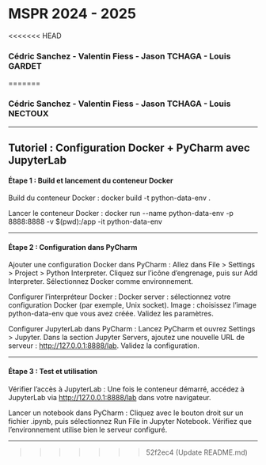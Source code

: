 # MSPR 2024 - 2025
<<<<<<< HEAD
### Cédric Sanchez - Valentin Fiess - Jason TCHAGA - Louis GARDET ###
=======
### Cédric Sanchez - Valentin Fiess - Jason TCHAGA - Louis NECTOUX ###


------



Tutoriel : Configuration Docker + PyCharm avec JupyterLab
---

#### Étape 1 : Build et lancement du conteneur Docker

Build du conteneur Docker :
docker build -t python-data-env .

Lancer le conteneur Docker :
docker run --name python-data-env -p 8888:8888 -v $(pwd):/app -it python-data-env

---

#### Étape 2 : Configuration dans PyCharm

Ajouter une configuration Docker dans PyCharm :
Allez dans File > Settings > Project > Python Interpreter.
Cliquez sur l’icône d’engrenage, puis sur Add Interpreter.
Sélectionnez Docker comme environnement.

Configurer l’interpréteur Docker :
Docker server : sélectionnez votre configuration Docker (par exemple, Unix socket).
Image : choisissez l’image python-data-env que vous avez créée.
Validez les paramètres.

Configurer JupyterLab dans PyCharm :
Lancez PyCharm et ouvrez Settings > Jupyter.
Dans la section Jupyter Servers, ajoutez une nouvelle URL de serveur : http://127.0.0.1:8888/lab.
Validez la configuration.

---

#### Étape 3 : Test et utilisation

Vérifier l’accès à JupyterLab :
Une fois le conteneur démarré, accédez à JupyterLab via http://127.0.0.1:8888/lab dans votre navigateur.

Lancer un notebook dans PyCharm :
Cliquez avec le bouton droit sur un fichier .ipynb, puis sélectionnez Run File in Jupyter Notebook.
Vérifiez que l’environnement utilise bien le serveur configuré.

---
>>>>>>> 52f2ec4 (Update README.md)

